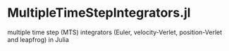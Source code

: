 # MultipleTimeStepIntegrators.jl
multiple time step (MTS) integrators (Euler, velocity-Verlet, position-Verlet and leapfrog) in Julia
